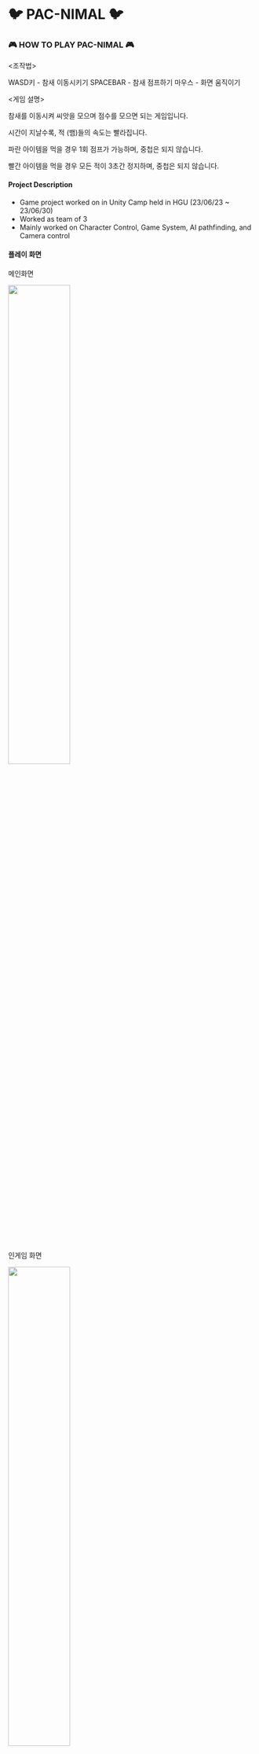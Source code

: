 # 🐦 PAC-NIMAL 🐦
 
### 🎮 HOW TO PLAY PAC-NIMAL 🎮

<조작법>  

WASD키 		- 참새 이동시키기
SPACEBAR 		- 참새 점프하기
마우스 			- 화면 움직이기

<게임 설명>

참새를 이동시켜 씨앗을 모으며 점수를 모으면 되는 게임입니다.

시간이 지날수록, 적 (뱀)들의 속도는 빨라집니다.

파란 아이템을 먹을 경우 1회 점프가 가능하며, 중첩은 되지 않습니다.

빨간 아이템을 먹을 경우 모든 적이 3초간 정지하며, 중첩은 되지 않습니다.


#### Project Description
<ul>
<li>Game project worked on in Unity Camp held in HGU (23/06/23 ~ 23/06/30)</li>
<li>Worked as team of 3</li>
<li>Mainly worked on Character Control, Game System, AI pathfinding, and Camera control</li>
</ul>

#### 플레이 화면

메인화면

<img src = "https://github.com/kiyounkim/UnityCamp/assets/112357059/bd439a83-84f2-4ae9-b357-6baa4f896504" width = "50%"/>

인게임 화면

<img src = "https://github.com/kiyounkim/UnityCamp/assets/112357059/6201f6c2-3691-401c-abf7-76b44bede4b3" width = "50%"/>

종료 화면

<img src = "https://github.com/kiyounkim/UnityCamp/assets/112357059/17909bf1-5488-4322-ac39-8bc4ea7f89cc" width = "50%"/>

#### 유저 테스트 결과

총 17명을 대상으로 유저테스트를 진행하였으며, 아래 표는 유저테스트 이후 설문조사에 대한 결과입니다.

<img src="https://github.com/kiyounkim/UnityCamp/assets/112357059/f2289bed-8ccb-45e7-b2fd-b707ab8daa3a" width="50%" />
<img src="https://github.com/kiyounkim/UnityCamp/assets/112357059/c948bc09-fe00-46a7-86d1-037188281922" width="50%" />
<img src="https://github.com/kiyounkim/UnityCamp/assets/112357059/6c645259-1931-4fe1-83e0-166f694a55b5" width="50%" />

#### 개선점

1. 적 AI : 현재 Navmesh Agent를 이용하여 최단거리만을 찾기 때문에 모든 적이 같은 패턴으로 이동. 좀 더 "팩맨" 스러운 시스템 개발로 개선 가능
   
2. 미니맵 시스템 : 현재는 위에 카메라를 이용한 미니맵 사용. 해당 시스템 개선 가능.
   
3. 다양한 아이템 : 실제 팩맨처럼 적을 상대할 수 있는 수단 기획 및 개발.

4. 게임 시스템 추가 : 현재 게임 종료시 다시시작 기능 미비. 쉽게 개발 가능

5. UI 디자인 추가 및 변경
